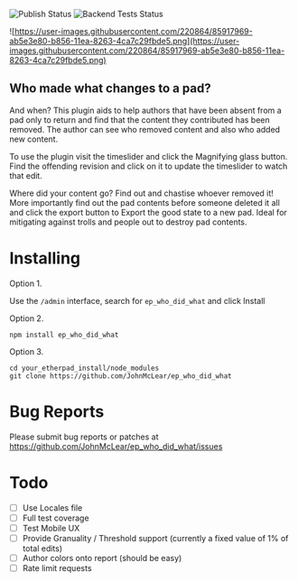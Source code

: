 ![Publish Status](https://github.com/ether/ep_who_did_what/workflows/Node.js%20Package/badge.svg) ![Backend Tests Status](https://github.com/ether/ep_who_did_what/workflows/Backend%20tests/badge.svg)

![https://user-images.githubusercontent.com/220864/85917969-ab5e3e80-b856-11ea-8263-4ca7c29fbde5.png](https://user-images.githubusercontent.com/220864/85917969-ab5e3e80-b856-11ea-8263-4ca7c29fbde5.png)

## Who made what changes to a pad?

And when?  This plugin aids to help authors that have been absent from a pad only to return and find that the content they contributed has been removed.  The author can see who removed content and also who added new content.

To use the plugin visit the timeslider and click the Magnifying glass button.  Find the offending revision and click on it to update the timeslider to watch that edit.

Where did your content go?  Find out and chastise whoever removed it!  More importantly find out the pad contents before someone deleted it all and click the export button to Export the good state to a new pad.  Ideal for mitigating against trolls and people out to destroy pad contents.

# Installing

Option 1.

Use the ``/admin`` interface, search for ``ep_who_did_what`` and click Install

Option 2.
```
npm install ep_who_did_what
```

Option 3.
```
cd your_etherpad_install/node_modules
git clone https://github.com/JohnMcLear/ep_who_did_what
```

# Bug Reports

Please submit bug reports or patches at https://github.com/JohnMcLear/ep_who_did_what/issues

# Todo
- [ ] Use Locales file
- [ ] Full test coverage
- [ ] Test Mobile UX
- [ ] Provide Granuality / Threshold support (currently a fixed value of 1% of total edits)
- [ ] Author colors onto report (should be easy)
- [ ] Rate limit requests
